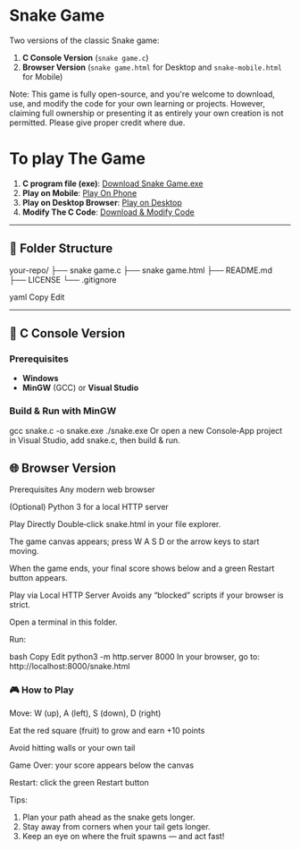 # Snake Game

Two versions of the classic Snake game:

1. **C Console Version** (`snake game.c`)
2. **Browser Version** (`snake game.html` for Desktop and `snake-mobile.html` for Mobile)

Note: This game is fully open-source, and you're welcome to download, use, and modify the code for your own learning or projects. However, claiming full ownership or presenting it as entirely your own creation is not permitted. Please give proper credit where due.


# To play The Game
1. **C program file (exe)**: [Download Snake Game.exe](/snake_game/snake%20game.exe)
2. **Play on Mobile**: [Play On Phone](/snake_game/snake-mobile.html)
3. **Play on Desktop Browser**: [Play on Desktop](/snake_game/snake%20game.html)
4. **Modify The C Code**: [Download & Modify Code](/snake_game/snake%20game.c)


---

## 📂 Folder Structure

your-repo/ ├── snake game.c ├── snake game.html ├── README.md ├── LICENSE └── .gitignore

yaml
Copy
Edit

---

## 🐍 C Console Version

### Prerequisites

- **Windows**
- **MinGW** (GCC) or **Visual Studio**

### Build & Run with MinGW

gcc snake.c -o snake.exe
./snake.exe
Or open a new Console‑App project in Visual Studio, add snake.c, then build & run.

## 🌐 Browser Version
Prerequisites
Any modern web browser

(Optional) Python 3 for a local HTTP server

Play Directly
Double‑click snake.html in your file explorer.

The game canvas appears; press W A S D or the arrow keys to start moving.

When the game ends, your final score shows below and a green Restart button appears.

Play via Local HTTP Server
Avoids any “blocked” scripts if your browser is strict.

Open a terminal in this folder.

Run:

bash
Copy
Edit
python3 -m http.server 8000
In your browser, go to:
http://localhost:8000/snake.html

### 🎮 How to Play
Move: W (up), A (left), S (down), D (right)

Eat the red square (fruit) to grow and earn +10 points

Avoid hitting walls or your own tail

Game Over: your score appears below the canvas

Restart: click the green Restart button

Tips:
1. Plan your path ahead as the snake gets longer.
2. Stay away from corners when your tail gets longer.
3. Keep an eye on where the fruit spawns — and act fast!

```

